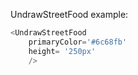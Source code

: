 UndrawStreetFood example:
```js 
<UndrawStreetFood
    primaryColor='#6c68fb'
    height= '250px'
    />
```